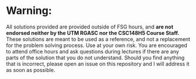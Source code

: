 # Warning:

All solutions provided are provided outside of FSG hours, and **are not endorsed neither by the UTM RGASC nor the CSC148H5 Course Staff.** These solutions are meant to be used as a reference, and not a replacement for the problem solving process. Use at your own risk. You are encouraged to attend office hours and ask questions during lectures if there are any parts of the solution that you do not understand. Should you find anything that is incorrect, please open an issue on this repository and I will address it as soon as possible.